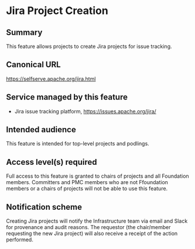 # Jira Project Creation

## Summary
This feature allows projects to create Jira projects for issue tracking.

## Canonical URL
https://selfserve.apache.org/jira.html

## Service managed by this feature
- Jira issue tracking platform, https://issues.apache.org/jira/

## Intended audience
This feature is intended for top-level projects and podlings.

## Access level(s) required
Full access to this feature is granted to chairs of projects and all Foundation members.
Committers and PMC members who are not Ffoundation members or a chairs of projects will not be able to use this feature.

## Notification scheme
Creating Jira projects will notify the Infrastructure team via email and Slack for provenance and audit reasons.
The requestor (the chair/member requesting the new Jira project) will also receive a receipt of the action performed.

